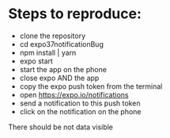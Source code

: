 # Steps to reproduce:
- clone the repository
- cd expo37notificationBug
- npm install | yarn
- expo start
- start the app on the phone
- close expo AND the app
- copy the expo push token from the terminal 
- open https://expo.io/notifications
- send a notification to this push token
- click on the notification on the phone

There should be not data visible
